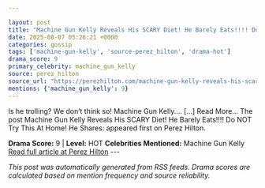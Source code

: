 ```yaml
---

layout: post
title: "Machine Gun Kelly Reveals His SCARY Diet! He Barely Eats!!!! Do NOT Try This At Home! He Shares:"
date: 2025-08-07 05:26:21 +0000
categories: gossip
tags: ['machine-gun-kelly', 'source-perez_hilton', 'drama-hot']
drama_score: 9
primary_celebrity: machine_gun_kelly
source: perez_hilton
source_url: "https://perezhilton.com/machine-gun-kelly-reveals-his-scary-diet-he-barely-eats-do-not-try-this-at-home-he-shares/"
mentions: {'machine_gun_kelly': 9}
---
```


Is he trolling? We don’t think so! Machine Gun Kelly…. [...] Read More... The post Machine Gun Kelly Reveals His SCARY Diet! He Barely Eats!!!! Do NOT Try This At Home! He Shares: appeared first on Perez Hilton.

**Drama Score:** 9 | **Level:** HOT **Celebrities Mentioned:** Machine Gun Kelly [Read full article at Perez Hilton](https://perezhilton.com/machine-gun-kelly-reveals-his-scary-diet-he-barely-eats-do-not-try-this-at-home-he-shares/) --- 

*This post was automatically generated from RSS feeds. Drama scores are calculated based on mention frequency and source reliability.*